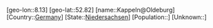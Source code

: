﻿---
location: [52.82,8.13]
type: City
tags:
- geo/City


SpocWebEntityId: 31299
isDeleted: false
confidential: public

---
[geo-lon::8.13]
[geo-lat::52.82]
[name::Kappeln@Oldeburg]
[Country::[Germany](geo/Continent/Europe/Germany.md)]
[State::[Niedersachsen](geo/Continent/Europe/Germany/Niedersachsen.md)]
[Population::]
[Unknown::]

